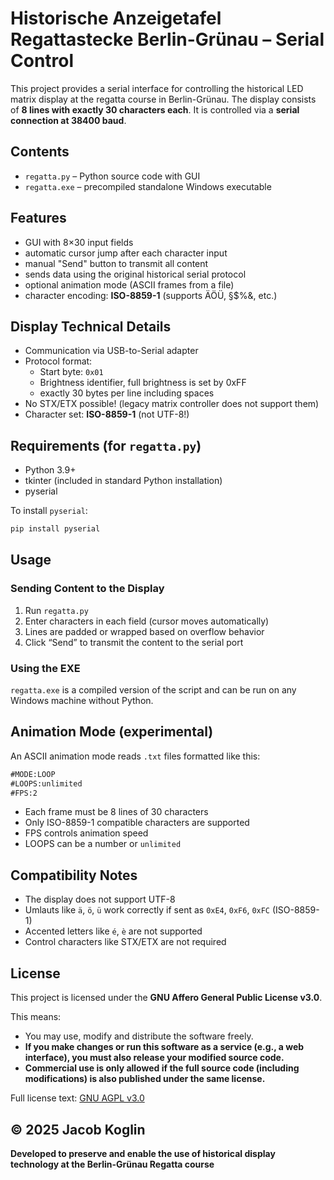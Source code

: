 # Historische Anzeigetafel Regattastecke Berlin-Grünau – Serial Control 

This project provides a serial interface for controlling the historical LED matrix display at the regatta course in Berlin-Grünau. The display consists of **8 lines with exactly 30 characters each**. It is controlled via a **serial connection at 38400 baud**.

## Contents

- `regatta.py` – Python source code with GUI
- `regatta.exe` – precompiled standalone Windows executable

## Features

- GUI with 8×30 input fields
- automatic cursor jump after each character input
- manual "Send" button to transmit all content
- sends data using the original historical serial protocol
- optional animation mode (ASCII frames from a file)
- character encoding: **ISO-8859-1** (supports ÄÖÜ, §$%&, etc.)

## Display Technical Details

- Communication via USB-to-Serial adapter
- Protocol format:
  - Start byte: `0x01`
  - Brightness identifier, full brightness is set by 0xFF
  - exactly 30 bytes per line including spaces
- No STX/ETX possible! (legacy matrix controller does not support them)
- Character set: **ISO-8859-1** (not UTF-8!)

## Requirements (for `regatta.py`)

- Python 3.9+
- tkinter (included in standard Python installation)
- pyserial

To install `pyserial`:
```bash
pip install pyserial
```

## Usage

### Sending Content to the Display

1. Run `regatta.py`
2. Enter characters in each field (cursor moves automatically)
3. Lines are padded or wrapped based on overflow behavior
4. Click “Send” to transmit the content to the serial port

### Using the EXE

`regatta.exe` is a compiled version of the script and can be run on any Windows machine without Python.

## Animation Mode (experimental)

An ASCII animation mode reads `.txt` files formatted like this:

```txt
#MODE:LOOP
#LOOPS:unlimited
#FPS:2

```
- Each frame must be 8 lines of 30 characters
- Only ISO-8859-1 compatible characters are supported
- FPS controls animation speed
- LOOPS can be a number or `unlimited`


## Compatibility Notes

- The display does not support UTF-8
- Umlauts like `ä`, `ö`, `ü` work correctly if sent as `0xE4`, `0xF6`, `0xFC` (ISO-8859-1)
- Accented letters like `é`, `è` are not supported
- Control characters like STX/ETX are not required

## License

This project is licensed under the **GNU Affero General Public License v3.0**.

This means:
- You may use, modify and distribute the software freely.
- **If you make changes or run this software as a service (e.g., a web interface), you must also release your modified source code.**
- **Commercial use is only allowed if the full source code (including modifications) is also published under the same license.**

Full license text: [GNU AGPL v3.0](https://www.gnu.org/licenses/agpl-3.0.html)

© 2025 Jacob Koglin
---

**Developed to preserve and enable the use of historical display technology at the Berlin-Grünau Regatta course**

